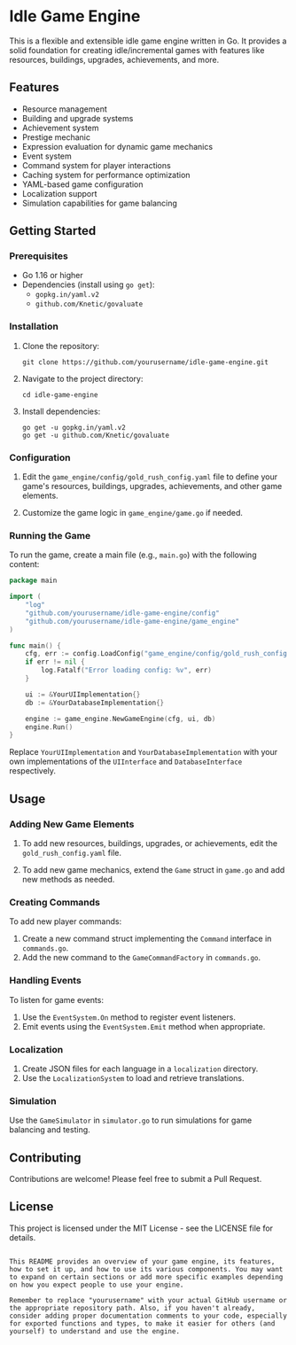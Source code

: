 # Idle Game Engine

This is a flexible and extensible idle game engine written in Go. It provides a solid foundation for creating idle/incremental games with features like resources, buildings, upgrades, achievements, and more.

## Features

- Resource management
- Building and upgrade systems
- Achievement system
- Prestige mechanic
- Expression evaluation for dynamic game mechanics
- Event system
- Command system for player interactions
- Caching system for performance optimization
- YAML-based game configuration
- Localization support
- Simulation capabilities for game balancing

## Getting Started

### Prerequisites

- Go 1.16 or higher
- Dependencies (install using `go get`):
  - `gopkg.in/yaml.v2`
  - `github.com/Knetic/govaluate`

### Installation

1. Clone the repository:
   ```
   git clone https://github.com/yourusername/idle-game-engine.git
   ```

2. Navigate to the project directory:
   ```
   cd idle-game-engine
   ```

3. Install dependencies:
   ```
   go get -u gopkg.in/yaml.v2
   go get -u github.com/Knetic/govaluate
   ```

### Configuration

1. Edit the `game_engine/config/gold_rush_config.yaml` file to define your game's resources, buildings, upgrades, achievements, and other game elements.

2. Customize the game logic in `game_engine/game.go` if needed.

### Running the Game

To run the game, create a main file (e.g., `main.go`) with the following content:

```go
package main

import (
    "log"
    "github.com/yourusername/idle-game-engine/config"
    "github.com/yourusername/idle-game-engine/game_engine"
)

func main() {
    cfg, err := config.LoadConfig("game_engine/config/gold_rush_config.yaml")
    if err != nil {
        log.Fatalf("Error loading config: %v", err)
    }

    ui := &YourUIImplementation{}
    db := &YourDatabaseImplementation{}

    engine := game_engine.NewGameEngine(cfg, ui, db)
    engine.Run()
}
```

Replace `YourUIImplementation` and `YourDatabaseImplementation` with your own implementations of the `UIInterface` and `DatabaseInterface` respectively.

## Usage

### Adding New Game Elements

1. To add new resources, buildings, upgrades, or achievements, edit the `gold_rush_config.yaml` file.

2. To add new game mechanics, extend the `Game` struct in `game.go` and add new methods as needed.

### Creating Commands

To add new player commands:

1. Create a new command struct implementing the `Command` interface in `commands.go`.
2. Add the new command to the `GameCommandFactory` in `commands.go`.

### Handling Events

To listen for game events:

1. Use the `EventSystem.On` method to register event listeners.
2. Emit events using the `EventSystem.Emit` method when appropriate.

### Localization

1. Create JSON files for each language in a `localization` directory.
2. Use the `LocalizationSystem` to load and retrieve translations.

### Simulation

Use the `GameSimulator` in `simulator.go` to run simulations for game balancing and testing.

## Contributing

Contributions are welcome! Please feel free to submit a Pull Request.

## License

This project is licensed under the MIT License - see the LICENSE file for details.
```

This README provides an overview of your game engine, its features, how to set it up, and how to use its various components. You may want to expand on certain sections or add more specific examples depending on how you expect people to use your engine.

Remember to replace "yourusername" with your actual GitHub username or the appropriate repository path. Also, if you haven't already, consider adding proper documentation comments to your code, especially for exported functions and types, to make it easier for others (and yourself) to understand and use the engine.
